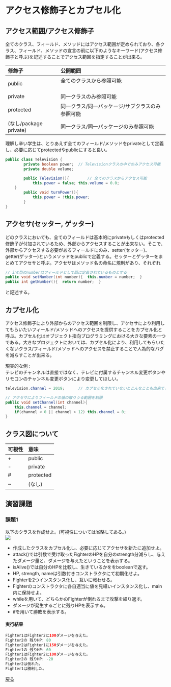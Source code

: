 # アクセス修飾子とカプセル化

## アクセス範囲/アクセス修飾子

全てのクラス、フィールド、メソッドにはアクセス範囲が定められており、各クラス、フィールド、メソッドの宣言の前に以下のようなキーワード(アクセス修飾子と呼ぶ)を記述することでアクセス範囲を指定することが出来る。  

|修飾子                 |公開範囲                                    |
|:---------------------|:-------------------------------------------|
|public                |全てのクラスから参照可能  　　　　　　　　　　  |
|private               |同一クラスのみ参照可能                        |
|protected             |同一クラス/同一パッケージ/サブクラスのみ参照可能|
|(なし/package private)|同一クラス/同一パッケージのみ参照可能           |

理解し辛い学生は、とりあえず全てのフィールド/メソッドをprivateとして定義し、必要に応じてprotectedやpublicにすると良い。  

```java
public class Television {
		private boolean power;	// Televisionクラスの中でのみアクセス可能
		private double volume;

		public Television(){		// 全てのクラスからアクセス可能
			this.power = false;	this.volume = 0.0;
    }	
		public void turnPower(){
			this.power = !this.power;
		}
}
```


## アクセサ(セッター, ゲッター)

どのクラスにおいても、全てのフィールドは基本的にprivateもしくはprotected修飾子が付加されているため、外部からアクセスすることが出来ない。そこで、外部からアクセスする必要があるフィールドにのみ、setter(セッター)、getter(ゲッター)というメソッドをpublicで定義する。セッターとゲッターをまとめてアクセサと呼ぶ。アクセサはメソッド名の命名に規則があり、それぞれ  

```java
// int型のnumberはフィールドとして既に定義されているものとする
public void setNumber(int number){  this.number = number;  }
public int getNumber(){  return number;  }
```

と記述する。  


## カプセル化

アクセス修飾子により外部からのアクセス範囲を制限し、アクセサにより利用してもらいたいフィールド/メソッドへのアクセスを提供することをカプセル化と呼ぶ。カプセル化はオブジェクト指向プログラミングにおける大きな要素の一つである。大きなプロジェクトにおいては、カプセル化により、利用してもらいたくないクラス/フィールド/メソッドへのアクセスを禁止することで人為的なバグを減らすことが出来る。  

現実的な例 :  
テレビのチャンネルは直接ではなく、テレビに付属するチャンネル変更ボタンやリモコンのチャンネル変更ボタンにより変更してほしい。  

```java
television.channel = 2019;		// カプセル化されていないとこんなことも出来てしまう

// アクセサによりフィールドの値の取りうる範囲を制限
public void setChannel(int channel){
	this.channel = channel;
	if(channel < 0 || channel > 12) this.channel = 0;
}
```


## クラス図について

|可視性|意味|
|:--|:--|
|+|public|
|-|private|
|#|protected|
|~|(なし)|

## 演習課題

### 課題1

以下のクラスを作成せよ。(可視性については省略してある。)  
![](http://www.plantuml.com/plantuml/png/LSwn3e903CRnlK_H4H86vvjWCRgPy0G5AZGSFNDN63I-knVHHCUclt_orSaeshfuIBFeZI8js7jAgJ6Bqgt6vpveAtV60xmVU9HnCeuFmDF5YHfWiiWwshHVIWkxDjSw0dnriTlgprQ_jWGaC-hdufeJZkvJbcuBCW1AQhniN9Ik2y4pAJoXPXtozXS0)
* 作成したクラスをカプセル化し、必要に応じてアクセサを新たに追加せよ。
* attack()では引数で受け取ったFighterのHPを自分のstrength分減らし、与えたダメージ量と、ダメージを与えたということを表示する。
* isAlive()では自分のHPを比較し、生きているかををbooleanで返す。
* HP, strength, nameは引数付きコンストラクタにて初期化せよ。
* Fighterを2つインスタンス化し、互いに戦わせる。
* Fighterのコンストラクタに各自適当に値を見繕いインスタンス化し、main内に保持せよ。
* whileを用いて、どちらかのFighterが倒れるまで攻撃を繰り返す。
* ダメージが発生するごとに残りHPを表示する。
* ifを用いて勝敗を表示する。

#### 実行結果

```java
Fighter1はFighter2に100ダメージを与えた。
Fighter2の 残りHP: 80
Fighter2はFighter1に150ダメージを与えた。
Fighter1の 残りHP: 60
Fighter1はFighter2に100ダメージを与えた。
Fighter2の 残りHP: -20
Fighter2は倒れた。
Fighter1は勝利した。
```

[戻る](../README.md)
